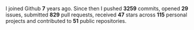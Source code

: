
I joined Github **7** years ago. Since then I pushed **3259** commits, opened **29** issues, submitted **829** pull requests, received **47** stars across **115** personal projects and contributed to **51** public repositories.
